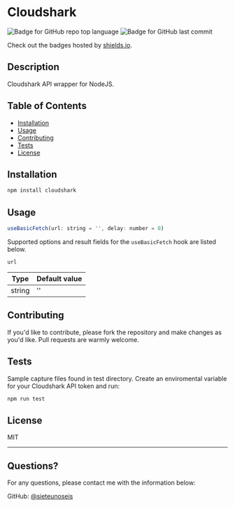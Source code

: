 # Cloudshark

![Badge for GitHub repo top language](https://img.shields.io/github/languages/top/sieteunoseis/cloudshark?style=flat&logo=appveyor) ![Badge for GitHub last commit](https://img.shields.io/github/last-commit/sieteunoseis/cloudshark?style=flat&logo=appveyor)

Check out the badges hosted by [shields.io](https://shields.io/).

## Description

Cloudshark API wrapper for NodeJS.

## Table of Contents

- [Installation](#installation)
- [Usage](#usage)
- [Contributing](#contributing)
- [Tests](#tests)
- [License](#license)

## Installation

```javascript
npm install cloudshark
```

## Usage

```js
useBasicFetch(url: string = '', delay: number = 0)
```

Supported options and result fields for the `useBasicFetch` hook are listed below.

`url`

| Type | Default value |
| --- | --- |
| string | '' |


## Contributing

If you'd like to contribute, please fork the repository and make changes as you'd like. Pull requests are warmly welcome.

## Tests

Sample capture files found in test directory. Create an enviromental variable for your Cloudshark API token and run:

```javascript
npm run test
```

## License

MIT

---

## Questions?
  
  For any questions, please contact me with the information below:
 
  GitHub: [@sieteunoseis](https://api.github.com/users/sieteunoseis)
